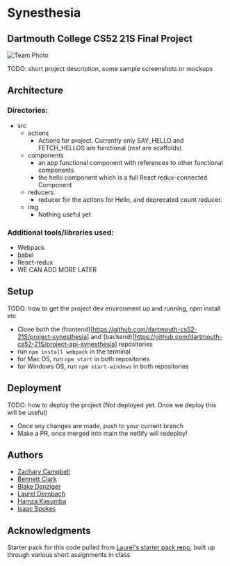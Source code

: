 # Synesthesia
## Dartmouth College CS52 21S Final Project

![Team Photo](https://i.imgur.com/UeHcQE6.png)

TODO: short project description, some sample screenshots or mockups

## Architecture

### Directories:
* src
    * actions
        * Actions for project. Currently only SAY_HELLO and FETCH_HELLOS are functional (rest are scaffolds)
    * components
        * an app functional component with references to other functional components
        * the hello component which is a full React redux-connected Component 
    * reducers
        * reducer for the actions for Hello, and deprecated count reducer.
    * img
        * Nothing useful yet

### Additional tools/libraries used:
* Webpack
* babel
* React-redux
* WE CAN ADD MORE LATER
    

## Setup
TODO: how to get the project dev environment up and running, npm install etc

* Clone both the (frontend)[https://github.com/dartmouth-cs52-21S/project-synesthesia] and (backend)[https://github.com/dartmouth-cs52-21S/project-api-synesthesia] repositories
* run `npm install webpack` in the terminal
* for Mac OS, run `npm start` in both repositories
* for Windows OS, run `npm start-windows` in both repositories

## Deployment
TODO: how to deploy the project
(Not deployed yet. Once we deploy this will be useful)

* Once any changes are made, push to your current branch
* Make a PR, once merged into main the netlify will redeploy!

## Authors

* [Zachary Campbell](http://zachcampbell.me)
* [Bennett Clark](https://github.com/bennettc)
* [Blake Danziger](https://github.com/bdanziger3)
* [Laurel Dernbach](http://laureldernbach.me/)
* [Hamza Kasumba](https://github.com/HamzaMusana)
* [Isaac Spokes](https://github.com/isaacspokes)

## Acknowledgments

Starter pack for this code pulled from [Laurel's starter pack repo](https://github.com/dartmouth-cs52-21S/starterpack-laureldernbach), built up through various short assignments in class
